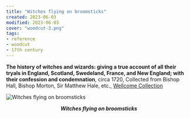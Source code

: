 ```yaml
---
title: "Witches flying on broomsticks"
created: 2023-06-03
modified: 2023-06-03
cover: "woodcut-3.png"
tags:
- reference
- woodcut
- 17th century
---
```


**The history of witches and wizards: giving a true account of all their tryals in England, Scotland, Swedeland, France, and New England; with their confession and condemnation**, circa 1720, Collected from Bishop Hall, Bishop Morton, Sir Matthew Hale, etc., [Wellcome Collection](https://wellcomecollection.org/works/abkab8tq/images?id=a3nuy2zq)

![Witches flying on broomsticks](notes/woodcut/images/woodcut-3.png)
*<center>**Witches flying on broomsticks**</center>*